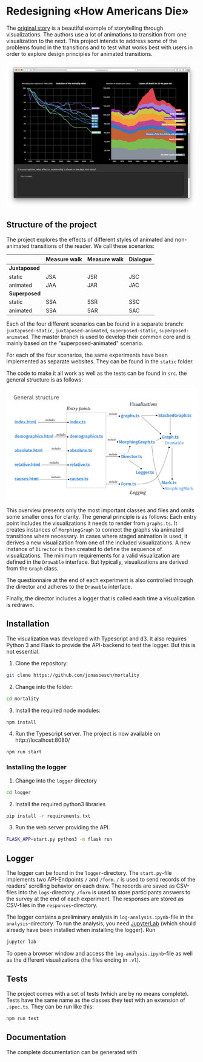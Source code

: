 # Redesigning «How Americans Die»

The [original story](https://www.bloomberg.com/graphics/dataview/how-americans-die/) is a beautiful example of storytelling through visualizations. The authors use a lot of animations to transition from one visualization to the next. This project intends to address some of the problems found in the transitions and to test what works best with users in order to explore design principles for animated transitions.

![](documentation/design.png)

## Structure of the project

The project explores the effects of different styles of animated and non-animated transitions of the reader. We call these scenarios:

|                | Measure walk | Measure walk | Dialogue |
| -------------- | ------------ | ------------ | -------- |
| **Juxtaposed** |              |              |          |
| static         | JSA          | JSR          | JSC      |
| animated       | JAA          | JAR          | JAC      |
| **Superposed** |              |              |          |
| static         | SSA          | SSR          | SSC      |
| animated       | SSA          | SAR          | SAC      |

Each of the four different scenarios can be found in a separate branch: `juxtaposed-static`, `juxtaposed-animated`, `superposed-static`, `superposed-animated`. The master branch is used to develop their common core and is mainly based on the "superposed-animated" scenario.

For each of the four scenarios, the same experiments have been implemented as separate websites. They can be found in the `static` folder.

The code to make it all work as well as the tests can be found in `src`. the general structure is as follows:

![Includes](documentation/Includes.png)

This overview presents only the most important classes and files and omits some smaller ones for clarity. The general principle is as follows: Each entry point includes the visualizations it needs to render from `graphs.ts`. It creates instances of `MorphingGraph` to connect the graphs via animated transitions where necessary. In cases where staged animation is used, it derives a new visualization from one of the included visualizations. A new instance of `Director` is then created to define the sequence of visualizations. The minimum requirements for a valid visualization are defined in the `Drawable` interface. But typically, visualizations are derived from the `Graph` class. 

The questionnaire at the end of each experiment is also controlled through the director and adheres to the `Drawable` interface.

Finally, the director includes a logger that is called each time a visualization is redrawn.

## Installation

The visualization was developed with Typescript and d3. It also requires Python 3 and Flask to provide the API-backend to test the logger. But this is not essential.


1. Clone the repository:

```bash
git clone https://github.com/jonasoesch/mortality
```

2. Change into the folder:

```bash
cd mortality
```

3. Install the required node modules:

```bash
npm install
```

4. Run the Typescript server. The project is now available on http://localhost:8080/

```
npm run start
```

### Installing the logger

1. Change into the `logger` directory

```bash
cd logger
```

2. Install the required python3 libraries

```bash
pip install -r requirements.txt
```



3. Run the web server providing the API.

```bash
FLASK_APP=start.py python3 -m flask run
```



## Logger

The logger can be found in the `logger`-directory. The `start.py`-file implements two API-Endpoints `/` and `/form`. `/` is used to send records of the readers' scrolling behavior on each draw.  The records are saved as CSV-files into the `logs`-directory. `/form` is used to store participants answers to the survey at the end of each experiment. The responses are stored as CSV-files in the `responses`-directory.

The logger contains a preliminary analysis in `log-analysis.ipynb`-file in the `analysis`-directory. To run the analysis, you need [JupyterLab](https://jupyterlab.readthedocs.io/en/stable/) (which should already have been installed when installing the logger). Run

```bash
jupyter lab
```

To open a browser window and access the  `log-analysis.ipynb`-file as well as the different visualizations (the files ending in `.vl`).

## Tests

The project comes with a set of tests (which are by no means complete). Tests have the same name as the classes they test with an extension of `.spec.ts`. They can be run like this:

```bash
npm run test
```



## Documentation

The complete documentation can be generated with 




